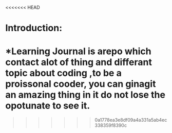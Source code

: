 <<<<<<< HEAD
# Introduction:

*Learning Journal is arepo which contact alot of thing and differant topic about coding ,to be a proissonal cooder, you can ginagit an amazing thing in it do not lose the opotunate to see it.
=======

>>>>>>> 0a1778ea3e8df09a4a331a5ab4ec338359f8390c
